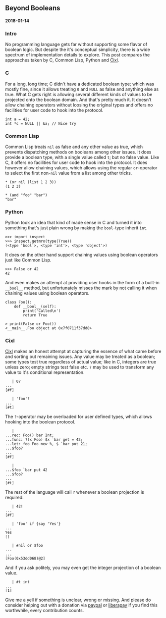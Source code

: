 ## Beyond Booleans
#### 2018-01-14

### Intro
No programming language gets far without supporting some flavor of boolean logic. But despite the it's conceptual simplicity, there is a wide spectrum of implementation details to explore. This post compares the approaches taken by C, Common Lisp, Python and [Cixl](https://github.com/basic-gongfu/cixl).

### C
For a long, long time; C didn't have a dedicated boolean type; which was mostly fine, since it allows treating ```0``` and ```NULL``` as false and anything else as true. What C gets right is allowing several different kinds of values to be projected onto the boolean domain. And that's pretty much it. It doesn't allow chaining operators without loosing the original types and offers no facilities for user code to hook into the protocol.

```
int a = 42;
int *c = NULL || &a; // Nice try
```

### Common Lisp
Common Lisp treats ```nil``` as false and any other value as true, which prevents dispatching methods on booleans among other issues. It does provide a boolean type, with a single value called ```t```; but no false value. Like C, it offers no facilities for user code to hook into the protocol. It does however allow chaining values, which allows using the regular ```or```-operator to select the first non-```nil``` value from a list among other tricks.

```
* (or nil (list 1 2 3))
(1 2 3)

* (and "foo" "bar")
"bar"
```

### Python
Python took an idea that kind of made sense in C and turned it into something that's just plain wrong by making the ```bool```-type inherit ```int```. 

```
>>> import inspect
>>> inspect.getmro(type(True))
(<type 'bool'>, <type 'int'>, <type 'object'>)
```

It does on the other hand support chaining values using boolean operators just like Common Lisp.

```
>>> False or 42
42
```

And even makes an attempt at providing user hooks in the form of a built-in ```__bool__``` method, but unfortunately misses the mark by not calling it when chaining values using boolean operators.

```
class Foo():
    def __bool__(self):
        print('Called\n')
        return True
    
> print(False or Foo())
<__main__.Foo object at 0x7f0711f37dd8>
```

### Cixl
[Cixl](https://github.com/basic-gongfu/cixl) makes an honest attempt at capturing the essence of what came before and sorting out remaining issues. Any value may be treated as a boolean; some types test true regardless of actual value; like in C, integers are true unless zero; empty strings test false etc. ```?``` may be used to transform any value to it's conditional representation.

```
   | 0?
...
[#f]

   | 'foo'?
...
[#t]
```

The ```?```-operator may be overloaded for user defined types, which allows hooking into the boolean protocol.

```
   |
...rec: Foo() bar Int;
...func: ?(x Foo) $x `bar get = 42;
...let: foo Foo new %, $ `bar put 21;
...$foo?
...
[#f]

   |
...$foo `bar put 42
...$foo?
...
[#t]

```

The rest of the language will call ```?``` whenever a boolean projection is required.

```
   | 42!
...
[#f]

   | 'foo' if {say 'Yes'}
...
Yes
[]

   | #nil or $foo
...
...
[Foo(0x53dd068)@2]
```

And if you ask politely, you may even get the integer projection of a boolean value.

```
   | #t int
...
[1]
```

Give me a yell if something is unclear, wrong or missing. And please do consider helping out with a donation via [paypal](https://paypal.me/basicgongfu) or [liberapay](https://liberapay.com/basic-gongfu/donate) if you find this worthwhile, every contribution counts.
